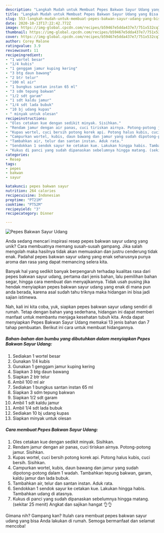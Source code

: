 ```yaml
---
description: "Langkah Mudah untuk Membuat Pepes Bakwan Sayur Udang yang Bisa Manjain Lidah"
title: "Langkah Mudah untuk Membuat Pepes Bakwan Sayur Udang yang Bisa Manjain Lidah"
slug: 553-langkah-mudah-untuk-membuat-pepes-bakwan-sayur-udang-yang-bisa-manjain-lidah
date: 2020-10-13T17:22:42.772Z
image: https://img-global.cpcdn.com/recipes/b59467e5dda437e7/751x532cq70/pepes-bakwan-sayur-udang-foto-resep-utama.jpg
thumbnail: https://img-global.cpcdn.com/recipes/b59467e5dda437e7/751x532cq70/pepes-bakwan-sayur-udang-foto-resep-utama.jpg
cover: https://img-global.cpcdn.com/recipes/b59467e5dda437e7/751x532cq70/pepes-bakwan-sayur-udang-foto-resep-utama.jpg
author: Corey Malone
ratingvalue: 3.9
reviewcount: 11
recipeingredient:
- "1 wortel besar"
- "1/4 kubis"
- "1 genggam jamur kuping kering"
- "3 btg daun bawang"
- "2 btr telur"
- "100 ml air"
- "1 bungkus santan instan 65 ml"
- "3 sdm tepung bakwan"
- "1/2 sdt garam"
- "1 sdt kaldu jamur"
- "1/4 sdt lada bubuk"
- "10 bj udang kupas"
- " minyak untuk olesan"
recipeinstructions:
- "Oles cetakan kue dengan sedikit minyak. Sisihkan."
- "Rendam jamur dengan air panas, cuci tiriskan airnya. Potong-potong jamur. Sisihkan."
- "Kupas wortel, cuci bersih potong korek api. Potong halus kubis, cuci bersih. Sisihkan."
- "Campurkan wortel, kubis, daun bawang dan jamur yang sudah dipotong-potong dalam 1 wadah. Tambahkan tepung bakwan, garam, kaldu jamur dan lada bubuk."
- "Tambahkan air, telur dan santan instan. Aduk rata."
- "Sendokkan 1 sendok sayur ke cetakan kue. Lakukan hingga habis. Tambahkan udang di atasnya."
- "Kukus di panci yang sudah dipanaskan sebelumnya hingga matang. (sekitar 25 menit) Angkat dan sajikan hangat 👌👌"
categories:
- Resep
tags:
- pepes
- bakwan
- sayur

katakunci: pepes bakwan sayur 
nutrition: 264 calories
recipecuisine: Indonesian
preptime: "PT21M"
cooktime: "PT52M"
recipeyield: "3"
recipecategory: Dinner

---
```



![Pepes Bakwan Sayur Udang](https://img-global.cpcdn.com/recipes/b59467e5dda437e7/751x532cq70/pepes-bakwan-sayur-udang-foto-resep-utama.jpg)

Anda sedang mencari inspirasi resep pepes bakwan sayur udang yang unik? Cara membuatnya memang susah-susah gampang. Jika salah mengolah maka hasilnya tidak akan memuaskan dan justru cenderung tidak enak. Padahal pepes bakwan sayur udang yang enak seharusnya punya aroma dan rasa yang dapat memancing selera kita.

Banyak hal yang sedikit banyak berpengaruh terhadap kualitas rasa dari pepes bakwan sayur udang, pertama dari jenis bahan, lalu pemilihan bahan segar, hingga cara membuat dan menyajikannya. Tidak usah pusing jika hendak menyiapkan pepes bakwan sayur udang yang enak di mana pun anda berada, karena asal sudah tahu triknya maka hidangan ini bisa jadi sajian istimewa.




Nah, kali ini kita coba, yuk, siapkan pepes bakwan sayur udang sendiri di rumah. Tetap dengan bahan yang sederhana, hidangan ini dapat memberi manfaat untuk membantu menjaga kesehatan tubuh kita. Anda dapat menyiapkan Pepes Bakwan Sayur Udang memakai 13 jenis bahan dan 7 tahap pembuatan. Berikut ini cara untuk membuat hidangannya.

<!--inarticleads1-->

##### Bahan-bahan dan bumbu yang dibutuhkan dalam menyiapkan Pepes Bakwan Sayur Udang:

1. Sediakan 1 wortel besar
1. Gunakan 1/4 kubis
1. Gunakan 1 genggam jamur kuping kering
1. Siapkan 3 btg daun bawang
1. Siapkan 2 btr telur
1. Ambil 100 ml air
1. Sediakan 1 bungkus santan instan 65 ml
1. Siapkan 3 sdm tepung bakwan
1. Siapkan 1/2 sdt garam
1. Ambil 1 sdt kaldu jamur
1. Ambil 1/4 sdt lada bubuk
1. Sediakan 10 bj udang kupas
1. Siapkan  minyak untuk olesan




<!--inarticleads2-->

##### Cara membuat Pepes Bakwan Sayur Udang:

1. Oles cetakan kue dengan sedikit minyak. Sisihkan.
1. Rendam jamur dengan air panas, cuci tiriskan airnya. Potong-potong jamur. Sisihkan.
1. Kupas wortel, cuci bersih potong korek api. Potong halus kubis, cuci bersih. Sisihkan.
1. Campurkan wortel, kubis, daun bawang dan jamur yang sudah dipotong-potong dalam 1 wadah. Tambahkan tepung bakwan, garam, kaldu jamur dan lada bubuk.
1. Tambahkan air, telur dan santan instan. Aduk rata.
1. Sendokkan 1 sendok sayur ke cetakan kue. Lakukan hingga habis. Tambahkan udang di atasnya.
1. Kukus di panci yang sudah dipanaskan sebelumnya hingga matang. (sekitar 25 menit) Angkat dan sajikan hangat 👌👌




Gimana nih? Gampang kan? Itulah cara membuat pepes bakwan sayur udang yang bisa Anda lakukan di rumah. Semoga bermanfaat dan selamat mencoba!
